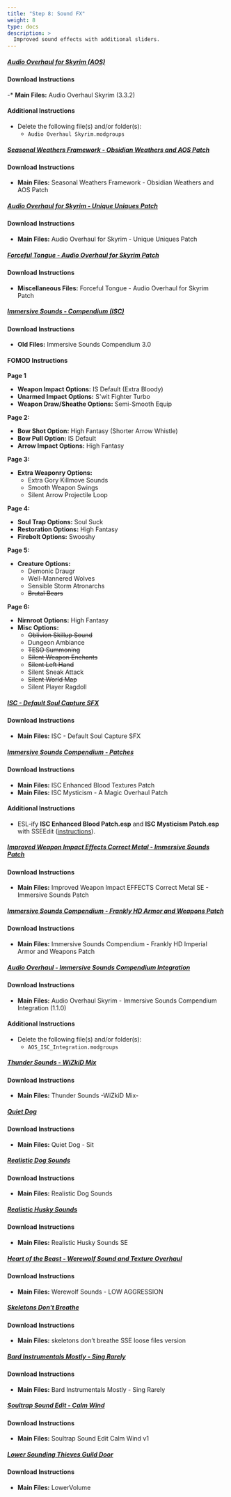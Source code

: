 ```yaml
---
title: "Step 8: Sound FX"
weight: 8
type: docs
description: >
  Improved sound effects with additional sliders.
---
```


##### [Audio Overhaul for Skyrim (AOS)](https://www.nexusmods.com/skyrimspecialedition/mods/12466?tab=files)

#### Download Instructions

-* **Main Files:** Audio Overhaul Skyrim (3.3.2)

#### Additional Instructions

- Delete the following file(s) and/or folder(s):
  - `Audio Overhaul Skyrim.modgroups`

##### [Seasonal Weathers Framework - Obsidian Weathers and AOS Patch](https://www.nexusmods.com/skyrimspecialedition/mods/26092?tab=files)

#### Download Instructions

- **Main Files:** Seasonal Weathers Framework - Obsidian Weathers and AOS Patch

##### [Audio Overhaul for Skyrim - Unique Uniques Patch](https://www.nexusmods.com/skyrimspecialedition/mods/26092?tab=files)

#### Download Instructions

- **Main Files:** Audio Overhaul for Skyrim - Unique Uniques Patch

##### [Forceful Tongue - Audio Overhaul for Skyrim Patch](https://www.nexusmods.com/skyrimspecialedition/mods/36276?tab=files)

#### Download Instructions

- **Miscellaneous Files:** Forceful Tongue - Audio Overhaul for Skyrim Patch

##### [Immersive Sounds - Compendium (ISC)](https://www.nexusmods.com/skyrimspecialedition/mods/523?tab=files)

#### Download Instructions

- **Old Files:** Immersive Sounds Compendium 3.0

#### FOMOD Instructions

**Page 1**

- **Weapon Impact Options:** IS Default (Extra Bloody)
- **Unarmed Impact Options:** S'wit Fighter Turbo
- **Weapon Draw/Sheathe Options:** Semi-Smooth Equip

**Page 2:**

- **Bow Shot Option:** High Fantasy (Shorter Arrow Whistle)
- **Bow Pull Option:** IS Default
- **Arrow Impact Options:** High Fantasy

**Page 3:**

- **Extra Weaponry Options:**
  - Extra Gory Killmove Sounds
  - Smooth Weapon Swings
  - Silent Arrow Projectile Loop

**Page 4:**

- **Soul Trap Options:** Soul Suck
- **Restoration Options:** High Fantasy
- **Firebolt Options:** Swooshy

**Page 5:**

- **Creature Options:**
  - Demonic Draugr
  - Well-Mannered Wolves
  - Sensible Storm Atronarchs
  - ~~Brutal Bears~~

**Page 6:**

- **Nirnroot Options:** High Fantasy
- **Misc Options:**
  - ~~Oblivion Skillup Sound~~
  - Dungeon Ambiance
  - ~~TESO Summoning~~
  - ~~Silent Weapon Enchants~~
  - ~~Silent Left Hand~~
  - Silent Sneak Attack
  - ~~Silent World Map~~
  - Silent Player Ragdoll

##### [ISC - Default Soul Capture SFX](https://www.nexusmods.com/skyrimspecialedition/mods/26092?tab=files)

#### Download Instructions

- **Main Files:** ISC - Default Soul Capture SFX

##### [Immersive Sounds Compendium - Patches](https://www.nexusmods.com/skyrimspecialedition/mods/2951?tab=files)

#### Download Instructions

- **Main Files:** ISC Enhanced Blood Textures Patch
- **Main Files:** ISC Mysticism - A Magic Overhaul Patch

#### Additional Instructions

- ESL-ify **ISC Enhanced Blood Patch.esp** and **ISC Mysticism Patch.esp** with SSEEdit ([instructions](/tpf/guide-resources/basic-instructions/#esl-ifying-plugins)).

##### [Improved Weapon Impact Effects Correct Metal - Immersive Sounds Patch](https://www.nexusmods.com/skyrimspecialedition/mods/38686?tab=files)

#### Download Instructions

- **Main Files:** Improved Weapon Impact EFFECTS Correct Metal SE - Immersive Sounds Patch

##### [Immersive Sounds Compendium - Frankly HD Armor and Weapons Patch](https://www.nexusmods.com/skyrimspecialedition/mods/26092?tab=files)

#### Download Instructions

- **Main Files:** Immersive Sounds Compendium - Frankly HD Imperial Armor and Weapons Patch

##### [Audio Overhaul - Immersive Sounds Compendium Integration](https://www.nexusmods.com/skyrimspecialedition/mods/36761?tab=files)

#### Download Instructions

- **Main Files:** Audio Overhaul Skyrim - Immersive Sounds Compendium Integration (1.1.0)

#### Additional Instructions

* Delete the following file(s) and/or folder(s):
  * `AOS_ISC_Integration.modgroups`

##### [Thunder Sounds - WiZkiD Mix](https://www.nexusmods.com/skyrimspecialedition/mods/44656?tab=files)

#### Download Instructions

- **Main Files:** Thunder Sounds -WiZkiD Mix-

##### [Quiet Dog](https://www.nexusmods.com/skyrimspecialedition/mods/6066?tab=files)

#### Download Instructions

- **Main Files:** Quiet Dog - Sit

##### [Realistic Dog Sounds](https://www.nexusmods.com/skyrimspecialedition/mods/49948?tab=files)

#### Download Instructions

- **Main Files:** Realistic Dog Sounds

##### [Realistic Husky Sounds](https://www.nexusmods.com/skyrimspecialedition/mods/11038?tab=files)

#### Download Instructions

* **Main Files:** Realistic Husky Sounds SE

##### [Heart of the Beast - Werewolf Sound and Texture Overhaul](https://www.nexusmods.com/skyrim/mods/13779?tab=files)

#### Download Instructions

* **Main Files:** Werewolf Sounds - LOW AGGRESSION

##### [Skeletons Don't Breathe](https://www.nexusmods.com/skyrimspecialedition/mods/18542?tab=files)

#### Download Instructions

- **Main Files:** skeletons don’t breathe SSE loose files version

##### [Bard Instrumentals Mostly - Sing Rarely](https://www.nexusmods.com/skyrimspecialedition/mods/10927?tab=files)

#### Download Instructions

- **Main Files:** Bard Instrumentals Mostly - Sing Rarely

##### [Soultrap Sound Edit - Calm Wind](https://www.nexusmods.com/skyrimspecialedition/mods/8017?tab=files)

#### Download Instructions

* **Main Files:** Soultrap Sound Edit Calm Wind v1

##### [Lower Sounding Thieves Guild Door](https://www.nexusmods.com/skyrim/mods/1826?tab=files)

#### Download Instructions

* **Main Files:** LowerVolume